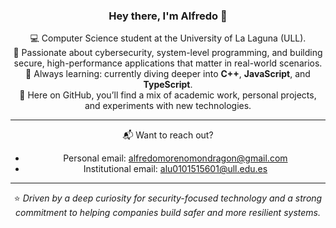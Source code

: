 <div align="center">

### Hey there, I'm Alfredo 👋

💻 Computer Science student at the University of La Laguna (ULL).  
🚀 Passionate about cybersecurity, system-level programming, and building secure, high-performance applications that matter in real-world scenarios.  
🧠 Always learning: currently diving deeper into **C++**, **JavaScript**, and **TypeScript**.  
📂 Here on GitHub, you’ll find a mix of academic work, personal projects, and experiments with new technologies.

---

📬 Want to reach out?

- Personal email: alfredomorenomondragon@gmail.com  
- Institutional email: alu0101515601@ull.edu.es  

---

⭐ *Driven by a deep curiosity for security-focused technology and a strong commitment to helping companies build safer and more resilient systems.*

</div>
